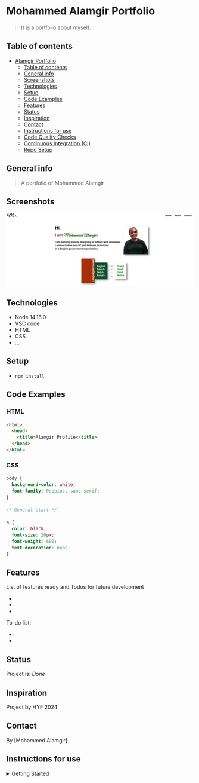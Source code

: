 # Mohammed Alamgir Portfolio

> It is a portfolio about myself.

## Table of contents

- [Alamgir Portfolio](#mohammed-alamgir-portfolio)
  - [Table of contents](#table-of-contents)
  - [General info](#general-info)
  - [Screenshots](#screenshots)
  - [Technologies](#technologies)
  - [Setup](#setup)
  - [Code Examples](#code-examples)
  - [Features](#features)
  - [Status](#status)
  - [Inspiration](#inspiration)
  - [Contact](#contact)
  - [Instructions for use](#instructions-for-use)
  - [Code Quality Checks](#code-quality-checks)
  - [Continuous Integration (CI)](#continuous-integration-ci)
  - [Repo Setup](#repo-setup)

## General info

> A portfolio of Mohammed Alamgir

## Screenshots

![Example screenshot](./public/images/screenshotportfolio.jpg)

## Technologies

- Node 14.16.0
- VSC code
- HTML
- CSS
- ...

## Setup

- `npm install`

## Code Examples

### HTML

```html
<html>
  <head>
    <title>Alamgir Profile</title>
  </head>
</html>
```

### CSS

```css
body {
  background-color: white;
  font-family: Poppins, sans-serif;
}

/* General start */

a {
  color: black;
  font-size: 20px;
  font-weight: 600;
  text-decoration: none;
}
```

## Features

List of features ready and Todos for future development

-
-
-

To-do list:

-
-

## Status

Project is: _Done_

## Inspiration

Project by HYF 2024.

## Contact

By [Mohammed Alamgir]

## Instructions for use

<details>
  <summary>Getting Started</summary>

<!-- a guide to using this repository -->

1. `git clone https://github.com/alamgir1973/portfolio.git`
2. `cd portfolio`
3. `npm install`

## Code Quality Checks

- `npm run format`: Makes sure all the code in this repository is well-formatted
  (looks good).
- `npm run lint:ls`: Checks to make sure all folder and file names match the
  repository conventions.
- `npm run lint:md`: Will lint all of the Markdown files in this repository.
- `npm run lint:css`: Will lint all of the CSS files in this repository.
- `npm run validate:html`: Validates all HTML files in your project.
- `npm run spell-check`: Goes through all the files in this repository looking
  for words it doesn't recognize. Just because it says something is a mistake
  doesn't mean it is! It doesn't know every word in the world. You can add new
  correct words to the [./.cspell.json](./.cspell.json) file so they won't cause
  an error.
- `npm run accessibility -- ./path/to/file.html`: Runs an accessibility analysis
  on all HTML files in the given path and writes the report to
  `/accessibility_report`

## Continuous Integration (CI)

When you open a PR to `main`/`master` in your repository, GitHub will
automatically do a linting check on the code in this repository, you can see
this in the[./.github/workflows/lint.yml](./.github/workflows/lint.yml) file.

If the linting fails, you will not be able to merge the PR. You can double check
that your code will pass before pushing by running the code quality scripts
locally.

## Repo Setup

- Give each member **_write_** access to the repo (if it's a group project)
- Turn on GitHub Pages and put a link to your website in the repo's description
- Go to _General_ Section > check **Discussions**
- In the _Branches_ section of your repo's settings make sure the
  `master`/`main` branch must:
  - "_Require a pull request before merging_"
  - "_Require approvals_"
  - "_Dismiss stale pull request approvals when new commits are pushed_"
  - "_Require status checks to pass before merging_"
  - "_Require branches to be up to date before merging_"
  - "_Do not allow bypassing the above settings_"

</details>
